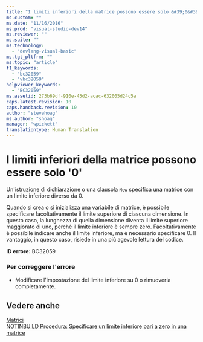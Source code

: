 ```yaml
---
title: "I limiti inferiori della matrice possono essere solo &#39;0&#39; | Microsoft Docs"
ms.custom: ""
ms.date: "11/16/2016"
ms.prod: "visual-studio-dev14"
ms.reviewer: ""
ms.suite: ""
ms.technology: 
  - "devlang-visual-basic"
ms.tgt_pltfrm: ""
ms.topic: "article"
f1_keywords: 
  - "bc32059"
  - "vbc32059"
helpviewer_keywords: 
  - "BC32059"
ms.assetid: 273b69df-910e-45d2-acac-632005d24c5a
caps.latest.revision: 10
caps.handback.revision: 10
author: "stevehoag"
ms.author: "shoag"
manager: "wpickett"
translationtype: Human Translation
---
```

# I limiti inferiori della matrice possono essere solo &#39;0&#39;
Un'istruzione di dichiarazione o una clausola `New` specifica una matrice con un limite inferiore diverso da 0.  
  
 Quando si crea o si inizializza una variabile di matrice, è possibile specificare facoltativamente il limite superiore di ciascuna dimensione. In questo caso, la lunghezza di quella dimensione diventa il limite superiore maggiorato di uno, perché il limite inferiore è sempre zero. Facoltativamente è possibile indicare anche il limite inferiore, ma è necessario specificare 0. Il vantaggio, in questo caso, risiede in una più agevole lettura del codice.  
  
 **ID errore:** BC32059  
  
### Per correggere l'errore  
  
-   Modificare l'impostazione del limite inferiore su 0 o rimuoverla completamente.  
  
## Vedere anche  
 [Matrici](../../visual-basic/programming-guide/language-features/arrays/index.md)   
 [NOTINBUILD Procedura: Specificare un limite inferiore pari a zero in una matrice](http://msdn.microsoft.com/it-it/20ffd49a-64f7-4634-8ed0-46ba1049d935)